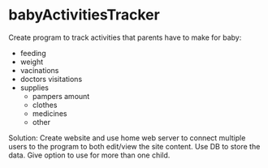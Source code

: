 # babyActivitiesTracker
Create program to track activities that parents have to make for baby:
 - feeding
 - weight
 - vacinations
 - doctors visitations
 - supplies
    * pampers amount
    * clothes
    * medicines
    * other
  
  Solution: Create website and use home web server to connect multiple users to the program to both edit/view the site content. Use DB to store the data. Give option to use for more than one child.
